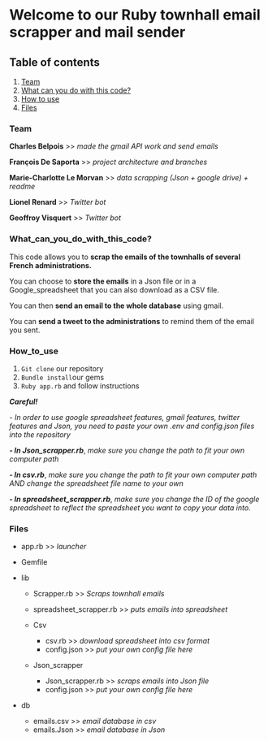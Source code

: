 
# **Welcome to our Ruby townhall email scrapper and mail sender**


## **Table of contents**

1.  [Team](#Team)
2.  [What can you do with this code?](#What_can_you_do_with_this_code?)
3.  [How to use](#How_to_use)
4.  [Files](#Files)


### **Team**

**Charles Belpois** >> *made the gmail API work and send emails*

**François De Saporta** >> *project architecture and branches*

**Marie-Charlotte Le Morvan** >> *data scrapping (Json + google drive) + readme*

**Lionel Renard** >> *Twitter bot*

**Geoffroy Visquert** >> *Twitter bot*


### **What_can_you_do_with_this_code?**

This code allows you to **scrap the emails of the townhalls of several French administrations.**

You can choose to **store the emails** in a Json file or in a Google_spreadsheet that you can also download as a CSV file.

You can then **send an email to the whole database** using gmail.

You can **send a tweet to the administrations** to remind them of the email you sent.


### **How_to_use**

1.  `Git clone` our repository
2.  `Bundle install`our gems
3.   `Ruby app.rb` and follow instructions

***Careful!***

*- In order to use google spreadsheet features, gmail features, twitter features and Json, you need to paste your own .env and config.json files into the repository*

***- In Json_scrapper.rb***, *make sure you change the path to fit your own computer path*

***- In csv.rb***, *make sure you change the path to fit your own computer path AND change the spreadsheet file name to your own*

***- In spreadsheet_scrapper.rb***, *make sure you change the ID of the google spreadsheet to reflect the spreadsheet you want to copy your data into.*


### **Files**

*  app.rb >> *launcher*

*  Gemfile

*  lib
    *  Scrapper.rb >> *Scraps townhall emails*
    *  spreadsheet_scrapper.rb >> *puts emails into spreadsheet*
    *  Csv
        *  csv.rb >> *download spreadsheet into csv format*
        *  config.json >> *put your own config file here*

    *  Json_scrapper
        * Json_scrapper.rb >> *scraps emails into Json file*
        * config.json >> *put your own config file here*

*  db
    *  emails.csv >> *email database in csv*
    *  emails.Json >> *email database in Json*
